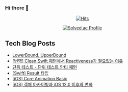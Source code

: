 ### Hi there 👋

<!--
**loinsir/loinsir** is a ✨ _special_ ✨ repository because its `README.md` (this file) appears on your GitHub profile.

Here are some ideas to get you started:

- 🔭 I’m currently working on ...
- 🌱 I’m currently learning ...
- 👯 I’m looking to collaborate on ...
- 🤔 I’m looking for help with ...
- 💬 Ask me about ...
- 📫 How to reach me: ...
- 😄 Pronouns: ...
- ⚡ Fun fact: ...
-->
<div align=center>
  
[![Hits](https://hits.seeyoufarm.com/api/count/incr/badge.svg?url=https%3A%2F%2Fgithub.com%2Floinsir&count_bg=%2309EDEB&title_bg=%23555555&icon=&icon_color=%23E7E7E7&title=hits&edge_flat=false)](https://hits.seeyoufarm.com)
  
  
[![Solved.ac Profile](http://mazassumnida.wtf/api/v2/generate_badge?boj=a9327370)](https://solved.ac/a9327370/)
</div>


## Tech Blog Posts
* [LowerBound, UpperBound](https://glassgow.tistory.com/41)
* [[번역] Clean Swift 패턴에서 Reactiveness가 필요없는 이유](https://glassgow.tistory.com/40)
* [단위 테스트 - 단위 테스트 안티 패턴](https://glassgow.tistory.com/39)
* [[Swift] Result 타입](https://glassgow.tistory.com/38)
* [[iOS] Core Animation Basic](https://glassgow.tistory.com/37)
* [[iOS] 객체 아카이빙과 iOS 12.0 이후의 변화](https://glassgow.tistory.com/36)
